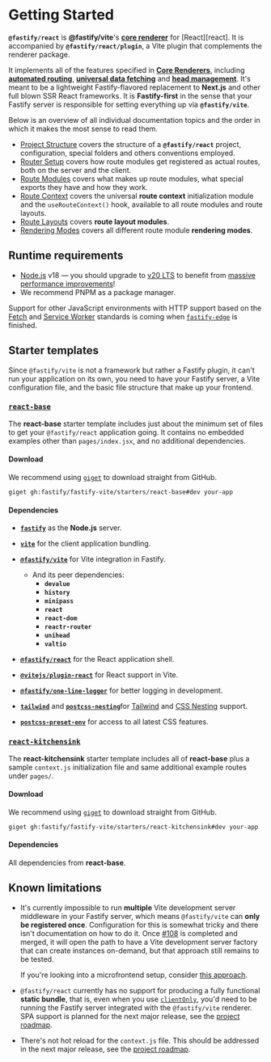 <!--@include: ../guide/parts/links.md-->

# Getting Started

**`@fastify/react`** is **@fastify/vite**'s [**core renderer**](/guide/core-renderers) for [React][react]. It is accompanied by **`@fastify/react/plugin`**, a Vite plugin that complements the renderer package.

It implements all of the features specified in [**Core Renderers**](/guide/core-renderers), including [**automated routing**](/react/router-setup), [**universal data fetching**](/react/route-modules#data-fetching) and [**head management**](/react/route-modules#page-metadata). It's meant to be a lightweight Fastify-flavored replacement to **Next.js** and other full blown SSR React frameworks. It is **Fastify-first** in the sense that your Fastify server is responsible for setting everything up via **`@fastify/vite`**.

Below is an overview of all individual documentation topics and the order in which it makes the most sense to read them.

- [Project Structure](/react/project-structure) covers the structure of a **`@fastify/react`** project, configuration, special folders and others conventions employed.
- [Router Setup](/react/router-setup) covers how route modules get registered as actual routes, both on the server and the client.
- [Route Modules](/react/route-modules) covers what makes up route modules, what special exports they have and how they work.
- [Route Context](/react/route-context) covers the universal **route context** initialization module and the `useRouteContext()` hook, available to all route modules and route layouts.
- [Route Layouts](/react/route-layouts) covers **route layout modules**.
- [Rendering Modes](/react/rendering-modes) covers all different route module **rendering modes**.

## Runtime requirements

- [Node.js](https://nodejs.org/en/) v18 — you should upgrade to [v20 LTS](https://nodejs.org/en/blog/announcements/v20-release-announce) to benefit from [massive performance improvements](https://blog.rafaelgss.dev/state-of-nodejs-performance-2023)!
- We recommend PNPM as a package manager.

Support for other JavaScript environments with HTTP support based on the [Fetch](https://fetch.spec.whatwg.org/) and [Service Worker](https://www.w3.org/TR/service-workers/) standards is coming when [`fastify-edge`](https://github.com/galvez/fastify-edge) is finished.

## Starter templates

Since `@fastify/vite` is not a framework but rather a Fastify plugin, it can't run your application on its own, you need to have your Fastify server, a Vite configuration file, and the basic file structure that make up your frontend.

### <a href="https://github.com/fastify/fastify-vite/tree/dev/starters/react-base" target="_blank" rel="noreferrer"><code style="white-space: nowrap;">react-base</code></a>


The **react-base** starter template includes just about the minimum set of files to get your `@fastify/react` application going. It contains no embedded examples other than `pages/index.jsx`, and no additional dependencies.

#### Download

We recommend using [`giget`](https://github.com/unjs/giget) to download straight from GitHub.

```
giget gh:fastify/fastify-vite/starters/react-base#dev your-app
```

#### Dependencies

- [**`fastify`**](https://github.com/fastify/fastify) as the **Node.js** server.

- [**`vite`**](https://vitejs.dev/) for the client application bundling.

- [**`@fastify/vite`**](https://github.com/fastify/fastify-vite) for Vite integration in Fastify.
  - And its peer dependencies:
    - **`devalue`**
    - **`history`**
    - **`minipass`**
    - **`react`**
    - **`react-dom`**
    - **`reactr-router`**
    - **`unihead`**
    - **`valtio`**

- [**`@fastify/react`**](https://github.com/fastify/fastify-vite/tree/dev/packages/fastify-react) for the React application shell.

- [**`@vitejs/plugin-react`**](https://github.com/vitejs/vite-plugin-react) for React support in Vite.

- [**`@fastify/one-line-logger`**](https://github.com/fastify/one-line-logger) for better logging in development.

- [**`tailwind`**](https://github.com/unocss/unocss) and [**`postcss-nesting`**](https://www.npmjs.com/package/postcss-nesting)for [Tailwind](https://unocss.dev/presets/wind) and [CSS Nesting](https://www.w3.org/TR/css-nesting-1/) support.

- [**`postcss-preset-env`**](https://www.npmjs.com/package/postcss-preset-env) for access to all latest CSS features.

### <a href="https://github.com/fastify/fastify-vite/tree/dev/starters/react-kitchensink" target="_blank" rel="noreferrer"><code>react-kitchensink</code></a>

The **react-kitchensink** starter template includes all of **react-base** plus a sample `context.js` initialization file and same additional example routes under `pages/`.


#### Download

We recommend using [`giget`](https://github.com/unjs/giget) to download straight from GitHub.

```
giget gh:fastify/fastify-vite/starters/react-kitchensink#dev your-app
```

#### Dependencies

All dependencies from **react-base**.


## Known limitations

- It's currently impossible to run **multiple** Vite development server middleware in your Fastify server, which means `@fastify/vite` can **only be registered once**. Configuration for this is somewhat tricky and there isn't documentation on how to do it. Once [#108](https://github.com/fastify/fastify-vite/pull/108) is completed and merged, it will open the path to have a Vite development server factory that can create instances on-demand, but that approach still remains to be tested.

  If you're looking into a microfrontend setup, consider [this approach](https://dev.to/getjv/react-micro-frontends-with-vite-5442).

- `@fastify/react` currently has no support for producing a fully functional **static bundle**, that is, even when you use [`clientOnly`](/react/rendering-modes#client-only), you'd need to be running the Fastify server integrated with the `@fastify/vite` renderer. SPA support is planned for the next major release, see the [project roadmap](/roadmap).

- There's not hot reload for the `context.js` file. This should be addressed in the next major release, see the [project roadmap](/roadmap).
